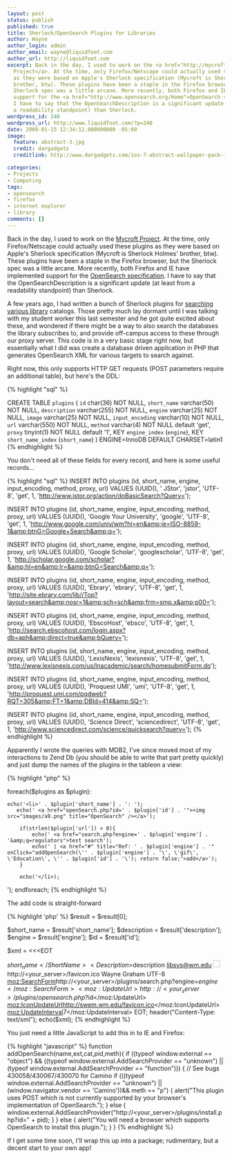 ```yaml
---
layout: post
status: publish
published: true
title: Sherlock/OpenSearch Plugins for Libraries
author: Wayne
author_login: admin
author_email: wayne@liquidfoot.com
author_url: http://liquidfoot.com
excerpt: Back in the day, I used to work on the <a href="http://mycroft.mozdev.org/">Mycroft
  Project</a>. At the time, only Firefox/Netscape could actually used these plugins
  as they were based on Apple's Sherlock specification (Mycroft is Sherlock Holmes'
  brother, btw). These plugins have been a staple in the Firefox browser, but the
  Sherlock spec was a little arcane. More recently, both Firefox and IE have implemented
  support for the <a href="http://www.opensearch.org/Home">OpenSearch specification</a>.
  I have to say that the OpenSearchDescription is a significant update (at least from
  a readability standpoint) than Sherlock.
wordpress_id: 240
wordpress_url: http://www.liquidfoot.com/?p=240
date: 2009-01-15 12:34:12.000000000 -05:00
image:
  feature: abstract-3.jpg
  credit: dargadgetz
  creditlink: http://www.dargadgetz.com/ios-7-abstract-wallpaper-pack-for-iphone-5-and-ipod-touch-retina/

categories:
- Projects
- Computing
tags:
- opensearch
- firefox
- internet explorer
- library
comments: []
---
```

<p>Back in the day, I used to work on the <a href="http://mycroft.mozdev.org/">Mycroft Project</a>. At the time, only Firefox/Netscape could actually used these plugins as they were based on Apple's Sherlock specification (Mycroft is Sherlock Holmes' brother, btw). These plugins have been a staple in the Firefox browser, but the Sherlock spec was a little arcane. More recently, both Firefox and IE have implemented support for the <a href="http://www.opensearch.org/Home">OpenSearch specification</a>. I have to say that the OpenSearchDescription is a significant update (at least from a readability standpoint) than Sherlock.</p>

<p>A few years ago, I had written a bunch of Sherlock plugins for <a href="http://swem.wm.edu/resources/tools/">searching various library</a> catalogs. Those pretty much lay dormant until I was talking with my student worker this last semester and he got quite excited about these, and wondered if there might be a way to also search the databases the library subscribes to, and provide off-campus access to these through our proxy server. This code is in a very basic stage right now, but essentially what I did was create a database driven application in PHP that generates OpenSearch XML for various targets to search against.</p>

<p>Right now, this only supports HTTP GET requests (POST parameters require an additional table), but here's the DDL:</p>

{% highlight "sql" %}

CREATE TABLE `plugins` (
  `id` char(36) NOT NULL,
  `short_name` varchar(50) NOT NULL,
  `description` varchar(255) NOT NULL,
  `engine` varchar(25) NOT NULL,
  `image` varchar(25) NOT NULL,
  `input_encoding` varchar(10) NOT NULL,
  `url` varchar(550) NOT NULL,
  `method` varchar(4) NOT NULL default 'get',
  `proxy` tinyint(1) NOT NULL default '1',
  KEY `engine_index` (`engine`),
  KEY `short_name_index` (`short_name`)
) ENGINE=InnoDB DEFAULT CHARSET=latin1
{% endhighlight %}

<p>You don't need all of these fields for every record, and here is some useful records...</p>

{% highlight "sql" %}
INSERT INTO plugins (id, short_name, engine, input_encoding, method, proxy, url)
VALUES (UUID(), ' JStor', 'jstor', 'UTF-8', 'get', 1, 'http://www.jstor.org/action/doBasicSearch?Query=');

INSERT INTO plugins (id, short_name, engine, input_encoding, method, proxy, url)
VALUES (UUID(), 'Google Your University', 'google', 'UTF-8', 'get', 1, 'http://www.google.com/univ/wm?hl=en&amp;ie=ISO-8859-1&amp;btnG=Google+Search&amp;q=');

INSERT INTO plugins (id, short_name, engine, input_encoding, method, proxy, url)
VALUES (UUID(), 'Google Scholar', 'googlescholar', 'UTF-8', 'get', 1, 'http://scholar.google.com/scholar?&amp;hl=en&amp;lr=&amp;btnG=Search&amp;q=');

INSERT INTO plugins (id, short_name, engine, input_encoding, method, proxy, url)
VALUES (UUID(), 'Ebrary', 'ebrary', 'UTF-8', 'get', 1, 'http://site.ebrary.com/lib//Top?layout=search&amp;nosr=1&amp;sch=sch&amp;frm=smp.x&amp;p00=');

INSERT INTO plugins (id, short_name, engine, input_encoding, method, proxy, url)
VALUES (UUID(), 'EbscoHost', 'ebsco', 'UTF-8', 'get', 1, 'http://search.ebscohost.com/login.aspx?db=aph&amp;direct=true&amp;bQuery=');

INSERT INTO plugins (id, short_name, engine, input_encoding, method, proxy, url)
VALUES (UUID(), 'LexisNexis', 'lexisnexis', 'UTF-8', 'get', 1, 'http://www.lexisnexis.com/us/lnacademic/search/homesubmitForm.do');

INSERT INTO plugins (id, short_name, engine, input_encoding, method, proxy, url)
VALUES (UUID(), 'Proquest UMI', 'umi', 'UTF-8', 'get', 1, 'http://proquest.umi.com/pqdweb?RQT=305&amp;FT=1&amp;DBId=414&amp;SQ=');

INSERT INTO plugins (id, short_name, engine, input_encoding, method, proxy, url)
VALUES (UUID(), 'Science Direct', 'sciencedirect', 'UTF-8', 'get', 1, 'http://www.sciencedirect.com/science/quicksearch?query=');
{% endhighlight %}


<p>Apparently I wrote the queries with MDB2, I've since moved most of my interactions to Zend Db (you should be able to write that part pretty quickly) and just dump the names of the plugins in the tableon a view:</p>

{% highlight "php" %}

foreach($plugins as $plugin):

    echo('<li>' . $plugin['short_name'] . ': ');
       echo(' <a href="openSearch.php?id=' . $plugin['id'] . '"><img src="images/a9.png" title="OpenSearch" /></a>'); 

        if(strlen($plugin['url']) > 0){
            echo(' <a href="search.php?engine=' . $plugin['engine'] . '&amp;q=regulators">test search');
            echo(' | <a href="#" title="Ref: ' . $plugin['engine'] . '" onClick="addOpenSearch(\'' . $plugin['engine'] . '\', \'gif\', \'Education\', \'' . $plugin['id'] . '\'); return false;">add</a>');
        }

        echo('</li>);

');
endforeach;
{% endhighlight %}


<p>The add code is straight-forward</p>


{% highlight 'php' %}
$result = $result[0];

$short_name = $result['short_name'];
$description = $result['description'];
$engine = $result['engine'];
$id = $result['id']; 

$xml = <<<EOT
<?xml version="1.0" encoding="UTF-8"?>
<OpenSearchDescription xmlns="http://a9.com/-/spec/opensearch/1.1/" 
    xmlns:moz="http://www.mozilla.org/2006/browser/search/">
  <ShortName>$short_name</ShortName>
  <Description>$description</Description>
  <Url type="text/html" method="get" template="http://<your_server>/plugins/proxy.php?engine=$engine&amp;q="/>
  <Contact>libsys@wm.edu</Contact>
  <Image width="16" height="16">http://<your_server>/favicon.ico</Image>
  <Developer>Wayne Graham</Developer>
  <InputEncoding>UTF-8</InputEncoding>
  <moz:SearchForm>http://<your_server>/plugins/search.php?engine=$engine</moz:SearchForm>
  <moz:UpdateUrl>http://<your_server>/plugins/opensearch.php?$id</moz:UpdateUrl>
  <moz:IconUpdateUrl>http://swem.wm.edu/favicon.ico</moz:IconUpdateUrl>
  <moz:UpdateInterval>7</moz:UpdateInterval>
</OpenSearchDescription>
EOT;
header("Content-Type: text/xml");
echo($xml);
{% endhighlight %}


You just need a little JavaScript to add this in to IE and Firefox:

{% highlight "javascript" %}
function addOpenSearch(name,ext,cat,pid,meth){
  if ((typeof window.external == "object") &#038;&#038; ((typeof window.external.AddSearchProvider == "unknown") || (typeof window.external.AddSearchProvider == "function"))) {
    // See bugs 430058/430067/430070 for Camino
    if (((typeof window.external.AddSearchProvider == "unknown") || (window.navigator.vendor == 'Camino'))&#038;&#038; meth == "p") {
      alert("This plugin uses POST which is not currently supported by your browser's implementation of OpenSearch.");
    } else {
      window.external.AddSearchProvider("http://<your_server>/plugins/install.php?id=" + pid);
    }
  } else {
    alert("You will need a browser which supports OpenSearch to install this plugin.");
  }
}
{% endhighlight %}


If I get some time soon, I'll wrap this up into a package; rudimentary, but a decent start to your own app!
